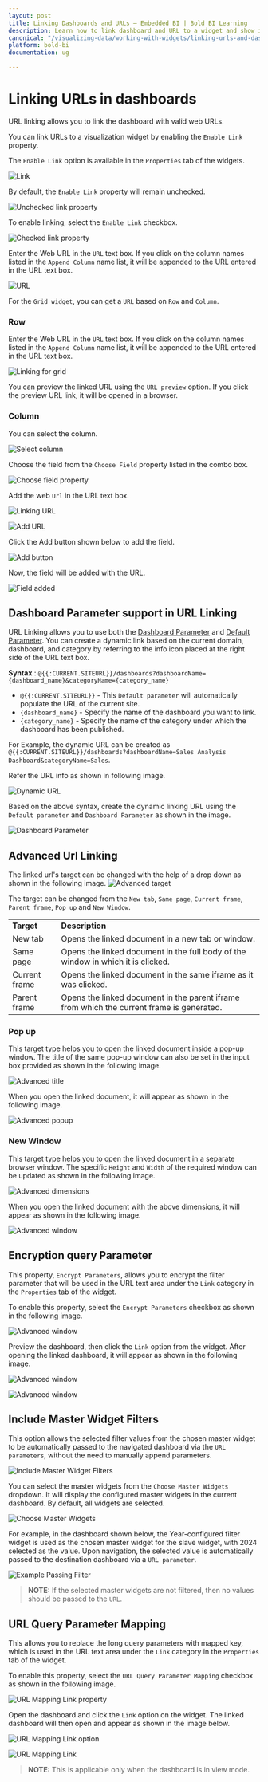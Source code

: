 ```yaml
---
layout: post
title: Linking Dashboards and URLs – Embedded BI | Bold BI Learning
description: Learn how to link dashboard and URL to a widget and show it as drill-down report in Bold BI Embedded dashboard.
canonical: "/visualizing-data/working-with-widgets/linking-urls-and-dashboards/"
platform: bold-bi
documentation: ug

---
```


# Linking URLs in dashboards

URL linking allows you to link the dashboard with valid web URLs. 

You can link URLs to a visualization widget by enabling the `Enable Link` property. 

The `Enable Link` option is available in the `Properties` tab of the widgets.

![Link](/static/assets/visualizing-data/working-with-widgets/images/Link.PNG) 

By default, the `Enable Link` property will remain unchecked.

![Unchecked link property](/static/assets/visualizing-data/working-with-widgets/images/link1.PNG)

To enable linking, select the `Enable Link` checkbox.

![Checked link property](/static/assets/visualizing-data/working-with-widgets/images/Link1a.PNG)

Enter the Web URL in the `URL` text box. If you click on the column names listed in the `Append Column` name list, it will be appended to the URL entered in the URL text box.

![URL](/static/assets/visualizing-data/working-with-widgets/images/Linking06.PNG)

For the `Grid widget`, you can get a `URL` based on `Row` and `Column`.

### Row

Enter the Web URL in the `URL` text box. If you click on the column names listed in the `Append Column` name list, it will be appended to the URL entered in the URL text box.

![Linking for grid](/static/assets/visualizing-data/working-with-widgets/images/Linking07.PNG)

You can preview the linked URL using the `URL preview` option. If you click the preview URL link, it will be opened in a browser. 

### Column

You can select the column.

![Select column](/static/assets/visualizing-data/working-with-widgets/images/Linking08.PNG)

 Choose the field from the `Choose Field` property listed in the combo box.

![Choose field property](/static/assets/visualizing-data/working-with-widgets/images/Linking09.PNG)

Add the web `Url` in the URL text box. 

![Linking URL](/static/assets/visualizing-data/working-with-widgets/images/LinkingURL.PNG)

![Add URL](/static/assets/visualizing-data/working-with-widgets/images/LinkingURL1.PNG)

Click the Add button shown below to add the field.

![Add button](/static/assets/visualizing-data/working-with-widgets/images/Linkingadd.PNG)

Now, the field will be added with the URL.

![Field added](/static/assets/visualizing-data/working-with-widgets/images/Linking10.PNG)

## Dashboard Parameter support in URL Linking
URL Linking allows you to use both the [Dashboard Parameter](/working-with-data-sources/dashboard-parameter/configuring-dashboard-parameters/) and [Default Parameter](/working-with-data-sources/dashboard-parameter/change-the-dashboard-parameter-value-in-url/#default-parameters). You can create a dynamic link based on the current domain, dashboard, and category by referring to the info icon placed at the right side of the URL text box.

**Syntax** : `@{{:CURRENT.SITEURL}}/dashboards?dashboardName={dashboard_name}&categoryName={category_name}`

  - `@{{:CURRENT.SITEURL}}` - This `Default parameter` will automatically populate the URL of the current site.
  - `{dashboard_name}` - Specify the name of the dashboard you want to link.
  - `{category_name}` - Specify the name of the category under which the dashboard has been published.

For Example, the dynamic URL can be created as `@{{:CURRENT.SITEURL}}/dashboards?dashboardName=Sales Analysis Dashboard&categoryName=Sales`.

Refer the URL info as shown in following image.

![Dynamic URL](/static/assets/visualizing-data/working-with-widgets/images/LinkingURLInfo.png)

Based on the above syntax, create the dynamic linking URL using the `Default parameter` and `Dashboard Parameter` as shown in the image.

![Dashboard Parameter](/static/assets/visualizing-data/working-with-widgets/images/LinkingParametersInURL.png)

## Advanced Url Linking

The linked url's target can be changed with the help of a drop down as shown in the following image.
![Advanced target](/static/assets/visualizing-data/working-with-widgets/images/LinkingAdvancedTarget.png)

The target can be changed from the `New tab`, `Same page`, `Current frame`, `Parent frame`, `Pop up` and  `New Window`.
<table>
<tr>
<td><b>Target</b></td>
<td><b>Description</b></td>
</tr>
<tr>
<td>New tab</td>
<td>Opens the linked document in a new tab or window.</td>
</tr>
<tr>
<td>Same page</td>
<td>Opens the linked document in the full body of the window in which it is clicked.</td>
</tr>
<tr>
<td>Current frame</td>
<td>Opens the linked document in the same iframe as it was clicked.</td>
</tr>
<tr>
<td>Parent frame</td>
<td>Opens the linked document in the parent iframe from which the current frame is generated.</td>
</tr>
</table>

### Pop up
This target type helps you to open the linked document inside a pop-up window. The title of the same pop-up window can also be set in the input box provided as shown in the following image.

![Advanced title](/static/assets/visualizing-data/working-with-widgets/images/LinkingAdvancedTitle.png)

When you open the linked document, it will appear as shown in the following image.

![Advanced popup](/static/assets/visualizing-data/working-with-widgets/images/LinkingAdvancedPopup.png)

### New Window
This target type helps you to open the linked document in a separate browser window. The specific `Height` and `Width` of the required window can be updated as shown in the following image.

![Advanced dimensions](/static/assets/visualizing-data/working-with-widgets/images/LinkingAdvancedDimensions.png)

When you open the linked document with the above dimensions, it will appear as shown in the following image.

![Advanced window](/static/assets/visualizing-data/working-with-widgets/images/LinkingAdvancedWindow.png)

## Encryption query Parameter

This property, `Encrypt Parameters`, allows you to encrypt the filter parameter that will be used in the URL text area under the `Link` category in the `Properties` tab of the widget.

To enable this property, select the `Encrypt Parameters` checkbox as shown in the following image.

![Advanced window](/static/assets/visualizing-data/working-with-widgets/images/encryption-parameter.png#max-width=50%)

Preview the dashboard, then click the `Link` option from the widget. After opening the linked dashboard, it will appear as shown in the following image.

![Advanced window](/static/assets/visualizing-data/working-with-widgets/images/linking-encryption.png#max-width=100%)

![Advanced window](/static/assets/visualizing-data/working-with-widgets/images/encryption-result.png#max-width=100%)

## Include Master Widget Filters

This option allows the selected filter values from the chosen master widget to be automatically passed to the navigated dashboard via the `URL parameters`, without the need to manually append parameters.

![Include Master Widget Filters](/static/assets/visualizing-data/working-with-widgets/images/IncludeMasterWidgetsFilter.png)

You can select the master widgets from the `Choose Master Widgets` dropdown. It will display the configured master widgets in the current dashboard. By default, all widgets are selected.

![Choose Master Widgets](/static/assets/visualizing-data/working-with-widgets/images/Choosemasterwidgets.png)

For example, in the dashboard shown below, the Year-configured filter widget is used as the chosen master widget for the slave widget, with 2024 selected as the value. Upon navigation, the selected value is automatically passed to the destination dashboard via a `URL parameter`.

![Example Passing Filter](/static/assets/visualizing-data/working-with-widgets/images/examplefilterurl.png)

> **NOTE:** If the selected master widgets are not filtered, then no values should be passed to the `URL`.

## URL Query Parameter Mapping

This allows you to replace the long query parameters with mapped key, which is used in the URL text area under the `Link` category in the `Properties` tab of the widget.

To enable this property, select the `URL Query Parameter Mapping` checkbox as shown in the following image.

![URL Mapping Link property](/static/assets/visualizing-data/working-with-widgets/images/mappingURLProperty.png)

Open the dashboard and click the `Link` option on the widget. The linked dashboard will then open and appear as shown in the image below.

![URL Mapping Link option](/static/assets/visualizing-data/working-with-widgets/images/mapPreviewLink.png)

![URL Mapping Link](/static/assets/visualizing-data/working-with-widgets/images/mappingURL.png)


>**NOTE:** This is applicable only when the dashboard is in view mode.